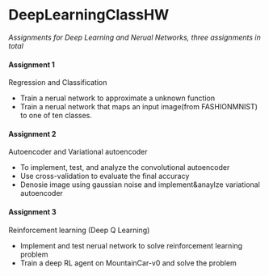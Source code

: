 # DeepLearningClassHW

*Assignments for Deep Learning and Nerual Networks, three assignments in total*

#### Assignment 1
Regression and Classification
- Train a nerual network to approximate a unknown function
- Train a nerual network that maps an input image(from FASHIONMNIST) to one of ten classes. 

#### Assignment 2
Autoencoder and Variational autoencoder
- To implement, test, and analyze the convolutional autoencoder
- Use cross-validation to evaluate the final accuracy
- Denosie image using gaussian noise and implement&anaylze variational autoencoder

#### Assignment 3
Reinforcement learning (Deep Q Learning)
- Implement and test nerual network to solve reinforcement learning problem
- Train a deep RL agent on MountainCar-v0 and solve the problem
